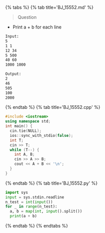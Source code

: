 {% tabs %}
{% tab title='BJ_15552.md' %}

> Question

* Print a + b for each line

```txt
Input:
5
1 1
12 34
5 500
40 60
1000 1000

Output:
2
46
505
100
2000
```

{% endtab %}
{% tab title='BJ_15552.cpp' %}

```cpp
#include <iostream>
using namespace std;
int main() {
  cin.tie(NULL);
  ios::sync_with_stdio(false);
  int T;
  cin >> T;
  while (T--) {
    int A, B;
    cin >> A >> B;
    cout << A + B << '\n';
  }
}
```

{% endtab %}
{% tab title='BJ_15552.py' %}

```py
import sys
input = sys.stdin.readline
n_test = int(input())
for _ in range(n_test):
  a, b = map(int, input().split())
  print(a + b)
```

{% endtab %}
{% endtabs %}
